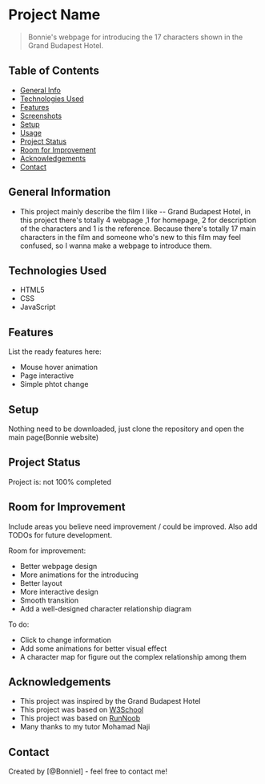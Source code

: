 # Project Name
> Bonnie's webpage for introducing the 17 characters shown in the Grand Budapest Hotel.

## Table of Contents
* [General Info](#general-information)
* [Technologies Used](#technologies-used)
* [Features](#features)
* [Screenshots](#screenshots)
* [Setup](#setup)
* [Usage](#usage)
* [Project Status](#project-status)
* [Room for Improvement](#room-for-improvement)
* [Acknowledgements](#acknowledgements)
* [Contact](#contact)
<!-- * [License](#license) -->


## General Information
- This project mainly describe the film I like -- Grand Budapest Hotel, in this project there's totally 4 webpage ,1 for homepage, 2 for description of the characters and 1 is the reference. Because there's totally 17 main characters in the film and someone who's new to this film may feel confused, so I wanna make a webpage to introduce them.

## Technologies Used
- HTML5
- CSS
- JavaScript


## Features
List the ready features here:
- Mouse hover animation
- Page interactive
- Simple phtot change


## Setup
Nothing need to be downloaded, just clone the repository and open the main page(Bonnie website)




## Project Status
Project is: not 100% completed


## Room for Improvement
Include areas you believe need improvement / could be improved. Also add TODOs for future development.

Room for improvement:
- Better webpage design
- More animations for the introducing
- Better layout
- More interactive design
- Smooth transition
- Add a well-designed character relationship diagram

To do:
- Click to change information
- Add some animations for better visual effect
- A character map for figure out the complex relationship among them


## Acknowledgements

- This project was inspired by the Grand Budapest Hotel
- This project was based on [W3School](https://www.w3schools.com/)
- This project was based on [RunNoob](https://www.runoob.com/js/js-tutorial.html)
- Many thanks to my tutor Mohamad Naji


## Contact
Created by [@Bonniel] - feel free to contact me!

